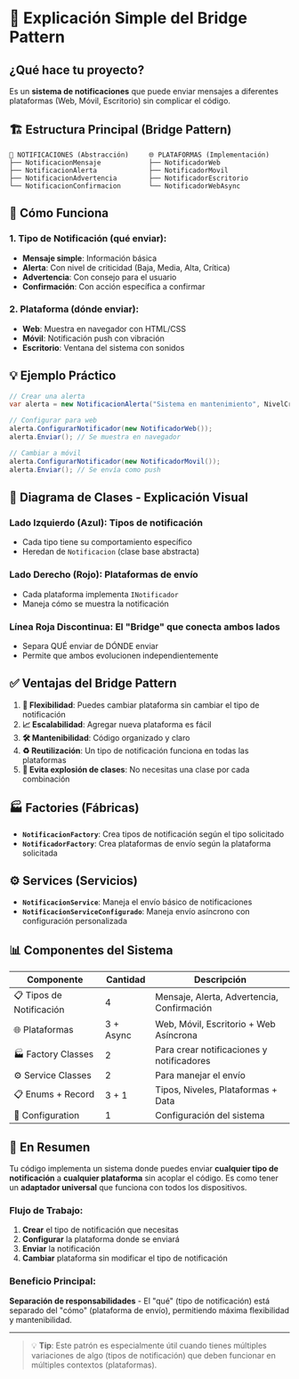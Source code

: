 # 🎯 Explicación Simple del Bridge Pattern

## ¿Qué hace tu proyecto?
Es un **sistema de notificaciones** que puede enviar mensajes a diferentes plataformas (Web, Móvil, Escritorio) sin complicar el código.

## 🏗️ Estructura Principal (Bridge Pattern)

```
📱 NOTIFICACIONES (Abstracción)     🌐 PLATAFORMAS (Implementación)
├── NotificacionMensaje            ├── NotificadorWeb
├── NotificacionAlerta             ├── NotificadorMovil  
├── NotificacionAdvertencia        ├── NotificadorEscritorio
└── NotificacionConfirmacion       └── NotificadorWebAsync
```

## 🔧 Cómo Funciona

### 1. **Tipo de Notificación** (qué enviar):
- **Mensaje simple**: Información básica
- **Alerta**: Con nivel de criticidad (Baja, Media, Alta, Crítica)
- **Advertencia**: Con consejo para el usuario
- **Confirmación**: Con acción específica a confirmar

### 2. **Plataforma** (dónde enviar):
- **Web**: Muestra en navegador con HTML/CSS
- **Móvil**: Notificación push con vibración
- **Escritorio**: Ventana del sistema con sonidos

## 💡 Ejemplo Práctico

```csharp
// Crear una alerta
var alerta = new NotificacionAlerta("Sistema en mantenimiento", NivelCriticidad.Alta);

// Configurar para web
alerta.ConfigurarNotificador(new NotificadorWeb());
alerta.Enviar(); // Se muestra en navegador

// Cambiar a móvil
alerta.ConfigurarNotificador(new NotificadorMovil());
alerta.Enviar(); // Se envía como push
```

## 🎨 Diagrama de Clases - Explicación Visual

### **Lado Izquierdo (Azul)**: Tipos de notificación
- Cada tipo tiene su comportamiento específico
- Heredan de `Notificacion` (clase base abstracta)

### **Lado Derecho (Rojo)**: Plataformas de envío
- Cada plataforma implementa `INotificador`
- Maneja cómo se muestra la notificación

### **Línea Roja Discontinua**: El "Bridge" que conecta ambos lados
- Separa QUÉ enviar de DÓNDE enviar
- Permite que ambos evolucionen independientemente

## ✅ Ventajas del Bridge Pattern

1. **🔄 Flexibilidad**: Puedes cambiar plataforma sin cambiar el tipo de notificación
2. **📈 Escalabilidad**: Agregar nueva plataforma es fácil
3. **🛠️ Mantenibilidad**: Código organizado y claro
4. **♻️ Reutilización**: Un tipo de notificación funciona en todas las plataformas
5. **🚫 Evita explosión de clases**: No necesitas una clase por cada combinación

## 🏭 Factories (Fábricas)

- **`NotificacionFactory`**: Crea tipos de notificación según el tipo solicitado
- **`NotificadorFactory`**: Crea plataformas de envío según la plataforma solicitada

## ⚙️ Services (Servicios)

- **`NotificacionService`**: Maneja el envío básico de notificaciones
- **`NotificacionServiceConfigurado`**: Maneja envío asíncrono con configuración personalizada

## 📊 Componentes del Sistema

| Componente | Cantidad | Descripción |
|------------|----------|-------------|
| 📋 Tipos de Notificación | 4 | Mensaje, Alerta, Advertencia, Confirmación |
| 🌐 Plataformas | 3 + Async | Web, Móvil, Escritorio + Web Asíncrona |
| 🏭 Factory Classes | 2 | Para crear notificaciones y notificadores |
| ⚙️ Service Classes | 2 | Para manejar el envío |
| 📋 Enums + Record | 3 + 1 | Tipos, Niveles, Plataformas + Data |
| 🔧 Configuration | 1 | Configuración del sistema |

## 🎯 En Resumen

Tu código implementa un sistema donde puedes enviar **cualquier tipo de notificación** a **cualquier plataforma** sin acoplar el código. Es como tener un **adaptador universal** que funciona con todos los dispositivos.

### Flujo de Trabajo:
1. **Crear** el tipo de notificación que necesitas
2. **Configurar** la plataforma donde se enviará
3. **Enviar** la notificación
4. **Cambiar** plataforma sin modificar el tipo de notificación

### Beneficio Principal:
**Separación de responsabilidades** - El "qué" (tipo de notificación) está separado del "cómo" (plataforma de envío), permitiendo máxima flexibilidad y mantenibilidad.

---

> 💡 **Tip**: Este patrón es especialmente útil cuando tienes múltiples variaciones de algo (tipos de notificación) que deben funcionar en múltiples contextos (plataformas).

